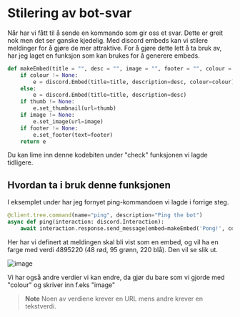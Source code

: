 # Stilering av bot-svar

Når har vi fått til å sende en kommando som gir oss et svar. Dette er greit nok men det ser ganske kjedelig. Med discord embeds kan vi stilere meldinger for å gjøre de mer attraktive. For å gjøre dette lett å ta bruk av, har jeg laget en funksjon som kan brukes for å generere embeds.

```py
def makeEmbed(title = "", desc = "", image = "", footer = "", colour = None, thumb=""):
    if colour != None:
        e = discord.Embed(title=title, description=desc, colour=colour)
    else:
        e = discord.Embed(title=title, description=desc)
    if thumb != None:
        e.set_thumbnail(url=thumb)
    if image != None:
        e.set_image(url=image)
    if footer != None:
        e.set_footer(text=footer)
    return e
```

Du kan lime inn denne kodebiten under "check" funksjonen vi lagde tidligere.

## Hvordan ta i bruk denne funksjonen

I eksemplet under har jeg fornyet ping-kommandoen vi lagde i forrige steg. 

```py
@client.tree.command(name="ping", description="Ping the bot")
async def ping(interaction: discord.Interaction):
    await interaction.response.send_message(embed=makeEmbed('Pong!', colour=4895220), ephemeral=True)
```
Her har vi definert at meldingen skal bli vist som en embed, og vil ha en farge med verdi 4895220 (48 rød, 95 grønn, 220 blå). Den vil se slik ut.

![image](https://user-images.githubusercontent.com/40642234/210956947-6fbfdb08-eff7-4535-96ac-3ba5c222e4eb.png)

Vi har også andre verdier vi kan endre, da gjør du bare som vi gjorde med "colour" og skriver inn f.eks "image"

> **Note** 
> Noen av verdiene krever en URL mens andre krever en tekstverdi.
